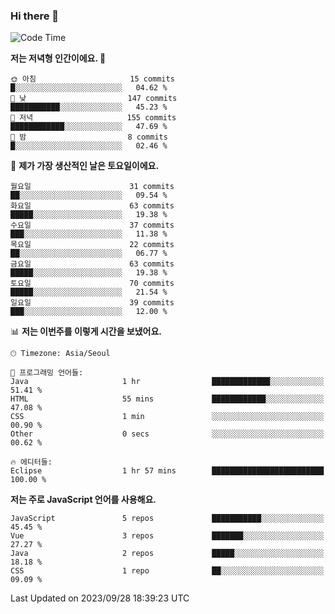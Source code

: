 ### Hi there 👋

<!--
**hi-aa/hi-aa** is a ✨ _special_ ✨ repository because its `README.md` (this file) appears on your GitHub profile.

Here are some ideas to get you started:

- 🔭 I’m currently working on ...
- 🌱 I’m currently learning ...
- 👯 I’m looking to collaborate on ...
- 🤔 I’m looking for help with ...
- 💬 Ask me about ...
- 📫 How to reach me: ...
- 😄 Pronouns: ...
- ⚡ Fun fact: ...
-->

<!--START_SECTION:waka-->
![Code Time](http://img.shields.io/badge/Code%20Time-11%20hrs%205%20mins-blue)

**저는 저녁형 인간이에요. 🦉** 

```text
🌞 아침                     15 commits          █░░░░░░░░░░░░░░░░░░░░░░░░   04.62 % 
🌆 낮　                     147 commits         ███████████░░░░░░░░░░░░░░   45.23 % 
🌃 저녁                     155 commits         ████████████░░░░░░░░░░░░░   47.69 % 
🌙 밤　                     8 commits           █░░░░░░░░░░░░░░░░░░░░░░░░   02.46 % 
```
📅 **제가 가장 생산적인 날은 토요일이에요.** 

```text
월요일                      31 commits          ██░░░░░░░░░░░░░░░░░░░░░░░   09.54 % 
화요일                      63 commits          █████░░░░░░░░░░░░░░░░░░░░   19.38 % 
수요일                      37 commits          ███░░░░░░░░░░░░░░░░░░░░░░   11.38 % 
목요일                      22 commits          ██░░░░░░░░░░░░░░░░░░░░░░░   06.77 % 
금요일                      63 commits          █████░░░░░░░░░░░░░░░░░░░░   19.38 % 
토요일                      70 commits          █████░░░░░░░░░░░░░░░░░░░░   21.54 % 
일요일                      39 commits          ███░░░░░░░░░░░░░░░░░░░░░░   12.00 % 
```


📊 **저는 이번주를 이렇게 시간을 보냈어요.** 

```text
🕑︎ Timezone: Asia/Seoul

💬 프로그래밍 언어들: 
Java                     1 hr                █████████████░░░░░░░░░░░░   51.41 % 
HTML                     55 mins             ████████████░░░░░░░░░░░░░   47.08 % 
CSS                      1 min               ░░░░░░░░░░░░░░░░░░░░░░░░░   00.90 % 
Other                    0 secs              ░░░░░░░░░░░░░░░░░░░░░░░░░   00.62 % 

🔥 에디터들: 
Eclipse                  1 hr 57 mins        █████████████████████████   100.00 % 
```

**저는 주로 JavaScript 언어를 사용해요.** 

```text
JavaScript               5 repos             ███████████░░░░░░░░░░░░░░   45.45 % 
Vue                      3 repos             ███████░░░░░░░░░░░░░░░░░░   27.27 % 
Java                     2 repos             █████░░░░░░░░░░░░░░░░░░░░   18.18 % 
CSS                      1 repo              ██░░░░░░░░░░░░░░░░░░░░░░░   09.09 % 
```




 Last Updated on 2023/09/28 18:39:23 UTC
<!--END_SECTION:waka-->

